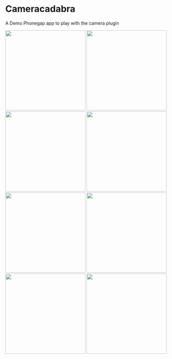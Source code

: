 # Cameracadabra
A Demo Phonegap app to play with the camera plugin

<img src="https://dl.dropboxusercontent.com/u/3218269/cameracadabra/2015-06-23%2000.03.29.png" width="250" />
<img src="https://dl.dropboxusercontent.com/u/3218269/cameracadabra/2015-06-23%2000.03.31.png" width="250" />
<img src="https://dl.dropboxusercontent.com/u/3218269/cameracadabra/2015-06-23%2000.03.37.png" width="250" />
<img src="https://dl.dropboxusercontent.com/u/3218269/cameracadabra/2015-06-23%2000.03.49.png" width="250" />
<img src="https://dl.dropboxusercontent.com/u/3218269/cameracadabra/2015-06-23%2000.03.55.png" width="250" />
<img src="https://dl.dropboxusercontent.com/u/3218269/cameracadabra/2015-06-23%2000.04.10.png" width="250" />
<img src="https://dl.dropboxusercontent.com/u/3218269/cameracadabra/2015-06-23%2000.04.13.png" width="250" />
<img src="https://dl.dropboxusercontent.com/u/3218269/cameracadabra/2015-06-23%2000.04.25.png" width="250" />
